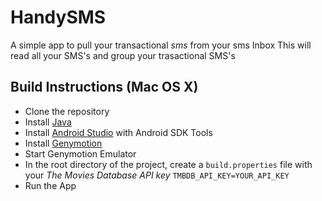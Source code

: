 # HandySMS
A simple app to pull your transactional *sms* from your sms Inbox
This will read all your SMS's and group your trasactional SMS's

Build Instructions (Mac OS X)
-----------------------------

- Clone the repository
- Install [Java](https://java.com/en/download/help/download_options.xml)
- Install [Android Studio](http://developer.android.com/sdk/index.html) with Android SDK Tools
- Install [Genymotion](https://www.genymotion.com/)
- Start Genymotion Emulator
- In the root directory of the project, create a `build.properties` file with your *The Movies Database API key* `TMBDB_API_KEY=YOUR_API_KEY`
- Run the App
